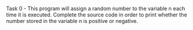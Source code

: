 Task 0 - This program will assign a random number to the variable n each time it is executed. Complete the source code in order to print whether the number stored in the variable n is positive or negative.
